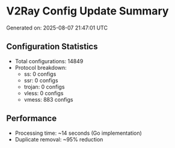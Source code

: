 # V2Ray Config Update Summary
Generated on: 2025-08-07 21:47:01 UTC

## Configuration Statistics
- Total configurations: 14849
- Protocol breakdown:
  - ss: 0 configs
  - ssr: 0 configs
  - trojan: 0 configs
  - vless: 0 configs
  - vmess: 883 configs

## Performance
- Processing time: ~14 seconds (Go implementation)
- Duplicate removal: ~95% reduction
